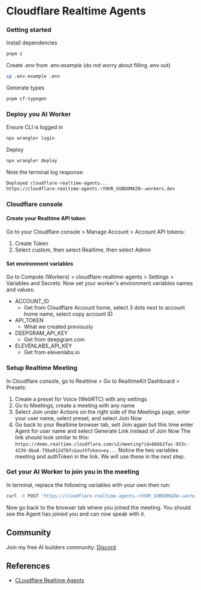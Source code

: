 # Cloudflare Realtime Agents

### Getting started
Install dependencies
```bash
pnpm i
```

Create .env from .env.example (do not worry about filling .env out)
```bash
cp .env.example .env
```

Generate types
```bash
pnpm cf-typegen
```

### Deploy you AI Worker
Ensure CLI is logged in
```bash
npx wrangler login
```

Deploy
```bash
npx wrangler deploy
```

Note the terminal log response:
```bash
Deployed cloudflare-realtime-agents...
https://cloudflare-realtime-agents.<YOUR_SUBDOMAIN>.workers.dev
```

### Cloudflare console

#### Create your Realtime API token
Go to your Cloudflare console > Manage Account > Account API tokens:
1. Create Token
2. Select custom, then select Realtime, then select Admin

#### Set environment variables
Go to Compute (Workers) > cloudflare-realtime-agents > Settings > Variables and Secrets:
Now set your worker's environment variables names and values:
- ACCOUNT_ID
  - Get from Cloudflare Account home, select 3 dots next to account home name, select copy account ID
- API_TOKEN
  - What we created previously
- DEEPGRAM_API_KEY
  - Get from deepgram.com
- ELEVENLABS_API_KEY
  - Get from elevenlabs.io

### Setup Realtime Meeting
In Cloudflare console, go to Realtime > Go to RealtimeKit Dashboard > Presets:
1. Create a preset for Voice (WebRTC) with any settings
2. Go to Meetings, create a meeting with any name
3. Select Join under Actions on the right side of the Meetings page, enter your user name, select preset, and select Join Now
4. Go back to your Realtime browser tab, selt Join again but this time enter Agent for user name and select Generate Link instead of Join Now
The link should look similar to this:
```https://demo.realtime.cloudflare.com/v2/meeting?id=bbbb2fac-953c-4239-9ba8-75ba912d76fc&authToken=ey...```
Notice the two variables meeting and authToken in the link. We will use these in the next step.

### Get your AI Worker to join you in the meeting

In terminal, replace the following variables with your own then run:
```bash
curl -X POST 'https://cloudflare-realtime-agents.<YOUR_SUBDOMAIN>.workers.dev/init?meetingId=<REALTIME_KIT_MEETING_ID>' -H "Authorization: Bearer <REALTIME_KIT_AUTH_TOKEN>"
```

Now go back to the browser tab where you joined the meeting. You should see the Agent has joined you and can now speak with it.


## Community
Join my free AI builders community: [Discord](https://discord.gg/v6nj7dShND)



## References

- [CLoudflare Realtime Agents](https://developers.cloudflare.com/realtime/agents/getting-started)

